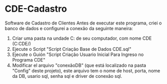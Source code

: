 # CDE-Cadastro
Software de Cadastro de Clientes
Antes de executar este programa, criei o banco de dados e configurei a conexão da seguinte maneira:
1. Criar uma pasta na undade C: de seu computador, com nome CDE  (C:CDE/)
2. Ejecute o Script "Script Criação Base de Dados CDE.sql"
3. Ejecute o Guión "Script Criação Usuario Inicial Para Ingreso no Programa CDE"
4. Modificar el arquivo "conexãoDB" (que está localizado na pasta "Config" deste projeto), este arquivo
    tem o nome de  host, porta, nome da DB, usario sql, senha sql e driver de conexão sql.
